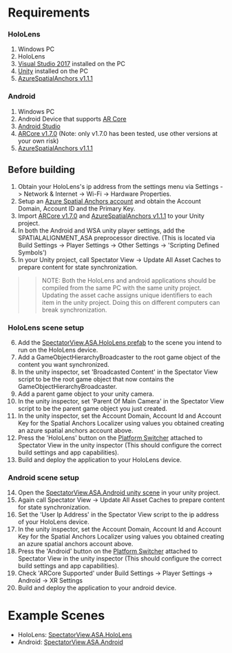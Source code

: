 # Requirements
### HoloLens
1. Windows PC
2. HoloLens
3. [Visual Studio 2017](https://visualstudio.microsoft.com/vs/) installed on the PC
4. [Unity](https://unity3d.com/get-unity/download) installed on the PC
5. [AzureSpatialAnchors v1.1.1](https://github.com/Azure/azure-spatial-anchors-samples/releases/tag/v1.1.1)

### Android
1. Windows PC
2. Android Device that supports [AR Core](https://developers.google.com/ar/discover/supported-devices)
3. [Android Studio](https://developer.android.com/studio)
4. [ARCore v1.7.0](https://github.com/google-ar/arcore-unity-sdk/releases/tag/v1.7.0) (Note: only v1.7.0 has been tested, use other versions at your own risk)
5. [AzureSpatialAnchors v1.1.1](https://github.com/Azure/azure-spatial-anchors-samples/releases/tag/v1.1.1)

## Before building
1. Obtain your HoloLens's ip address from the settings menu via Settings -> Network & Internet -> Wi-Fi -> Hardware Properties.
2. Setup an [Azure Spatial Anchors account](https://docs.microsoft.com/en-us/azure/spatial-anchors/quickstarts/get-started-unity-hololens) and obtain the Account Domain, Account ID and the Primary Key.
3. Import [ARCore v1.7.0](https://github.com/google-ar/arcore-unity-sdk/releases/tag/v1.7.0) and [AzureSpatialAnchors v1.1.1](https://github.com/Azure/azure-spatial-anchors-samples/releases/tag/v1.1.1) to your Unity project.
4. In both the Android and WSA unity player settings, add the SPATIALALIGNMENT_ASA preprocessor directive. (This is located via Build Settings -> Player Settings -> Other Settings -> 'Scripting Defined Symbols')
5. In your Unity project, call Spectator View -> Update All Asset Caches to prepare content for state synchronization.

>> NOTE: Both the HoloLens and android applications should be compiled from the same PC with the same unity project. Updating the asset cache assigns unique identifiers to each item in the unity project. Doing this on different computers can break synchronization.

### HoloLens scene setup
6. Add the [SpectatorView.ASA.HoloLens prefab](Prefabs/SpectatorView.ASA.HoloLens.prefab) to the scene you intend to run on the HoloLens device.
7. Add a GameObjectHierarchyBroadcaster to the root game object of the content you want synchronized. 
8. In the unity inspector, set 'Broadcasted Content' in the Spectator View script to be the root game object that now contains the GameObjectHierarchyBroadcaster.
9. Add a parent game object to your unity camera.
10. In the unity inspector, set 'Parent Of Main Camera' in the Spectator View script to be the parent game object you just created.
11. In the unity inspector, set the Account Domain, Account Id and Account Key for the Spatial Anchors Localizer using values you obtained creating an azure spatial anchors account above.
12. Press the 'HoloLens' button on the [Platform Switcher](Scripts/Editor/PlatformSwitcherEditor.cs) attached to Spectator View in the unity inspector (This should configure the correct build settings and app capabilities).
13. Build and deploy the application to your HoloLens device.

### Android scene setup
14. Open the [SpectatorView.ASA.Android unity scene](Scenes/SpectatorView.ASA.Android.unity) in your unity project.
15. Again call Spectator View -> Update All Asset Caches to prepare content for state synchronization.
16. Set the 'User Ip Address' in the Spectator View script to the ip address of your HoloLens device.
17. In the unity inspector, set the Account Domain, Account Id and Account Key for the Spatial Anchors Localizer using values you obtained creating an azure spatial anchors account above.
18. Press the 'Android' button on the [Platform Switcher](Scripts/Editor/PlatformSwitcherEditor.cs) attached to Spectator View in the unity inspector (This should configure the correct build settings and app capabilities).
19. Check 'ARCore Supported' under Build Settings -> Player Settings -> Android -> XR Settings
20. Build and deploy the application to your android device.

# Example Scenes
* HoloLens: [SpectatorView.ASA.HoloLens](Scenes/SpectatorView.ASA.HoloLens.unity)
* Android: [SpectatorView.ASA.Android](Scenes/SpectatorView.ASA.Android.unity)
